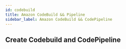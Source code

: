 ```yaml
---
id: codebuild
title: Amazon CodeBuild && Pipeline
sidebar_label: Amazon CodeBuild && CodePipeline
---
```


## Create Codebuild and CodePipeline
